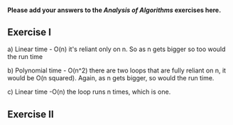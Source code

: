 #### Please add your answers to the **_Analysis of Algorithms_** exercises here.

## Exercise I

a)
Linear time - O(n) it's reliant only on n. So as n gets bigger so too would the run time

b)
Polynomial time - O(n^2) there are two loops that are fully reliant on n, it would be O(n squared). Again, as n gets bigger, so would the run time.

c)
Linear time -O(n) the loop runs n times, which is one.

## Exercise II
